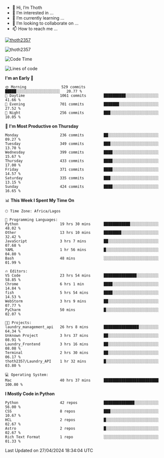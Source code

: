 <!---
thoth2357/thoth2357 is a ✨ special ✨ repository because its `README.md` (this file) appears on your GitHub profile.
You can click the Preview link to take a look at your changes.
--->

- 👋 Hi, I’m Thoth
- 👀 I’m interested in ...
- 🌱 I’m currently learning ...
- 💞️ I’m looking to collaborate on ...
- 📫 How to reach me ...


<p align="left"> <a href="https://github.com/ryo-ma/github-profile-trophy"><img src="https://github-profile-trophy.vercel.app/?username=thoth2357&theme=gruvbox&no-bg=true&no-frame=false&title=MultiLanguage,Commits,Repositories,Stars,Followers,PullRequest,Reviews,Issues" alt="thoth2357" /></a> </p>

<p align="left"> <img src="https://komarev.com/ghpvc/?username=thoth2357&label=Profile%20views&color=0e75b6&style=flat" alt="thoth2357" /> </p>

<!--START_SECTION:waka-->
![Code Time](http://img.shields.io/badge/Code%20Time-2%2C899%20hrs%2030%20mins-blue)

![Lines of code](https://img.shields.io/badge/From%20Hello%20World%20I%27ve%20Written-31.1%20million%20lines%20of%20code-blue)

**I'm an Early 🐤** 

```text
🌞 Morning                529 commits         █████░░░░░░░░░░░░░░░░░░░░   20.77 % 
🌆 Daytime                1061 commits        ██████████░░░░░░░░░░░░░░░   41.66 % 
🌃 Evening                701 commits         ███████░░░░░░░░░░░░░░░░░░   27.52 % 
🌙 Night                  256 commits         ███░░░░░░░░░░░░░░░░░░░░░░   10.05 % 
```
📅 **I'm Most Productive on Thursday** 

```text
Monday                   236 commits         ██░░░░░░░░░░░░░░░░░░░░░░░   09.27 % 
Tuesday                  349 commits         ███░░░░░░░░░░░░░░░░░░░░░░   13.70 % 
Wednesday                399 commits         ████░░░░░░░░░░░░░░░░░░░░░   15.67 % 
Thursday                 433 commits         ████░░░░░░░░░░░░░░░░░░░░░   17.00 % 
Friday                   371 commits         ████░░░░░░░░░░░░░░░░░░░░░   14.57 % 
Saturday                 335 commits         ███░░░░░░░░░░░░░░░░░░░░░░   13.15 % 
Sunday                   424 commits         ████░░░░░░░░░░░░░░░░░░░░░   16.65 % 
```


📊 **This Week I Spent My Time On** 

```text
🕑︎ Time Zone: Africa/Lagos

💬 Programming Languages: 
Python                   19 hrs 30 mins      ████████████░░░░░░░░░░░░░   48.02 % 
Other                    13 hrs 10 mins      ████████░░░░░░░░░░░░░░░░░   32.42 % 
JavaScript               3 hrs 7 mins        ██░░░░░░░░░░░░░░░░░░░░░░░   07.68 % 
YAML                     1 hr 56 mins        █░░░░░░░░░░░░░░░░░░░░░░░░   04.80 % 
Bash                     48 mins             ░░░░░░░░░░░░░░░░░░░░░░░░░   01.99 % 

🔥 Editors: 
VS Code                  23 hrs 54 mins      ███████████████░░░░░░░░░░   58.85 % 
Chrome                   6 hrs 1 min         ████░░░░░░░░░░░░░░░░░░░░░   14.84 % 
fish                     5 hrs 54 mins       ████░░░░░░░░░░░░░░░░░░░░░   14.53 % 
WebStorm                 3 hrs 9 mins        ██░░░░░░░░░░░░░░░░░░░░░░░   07.77 % 
PyCharm                  50 mins             █░░░░░░░░░░░░░░░░░░░░░░░░   02.07 % 

🐱‍💻 Projects: 
laundry_management_api   26 hrs 8 mins       ████████████████░░░░░░░░░   64.34 % 
Unknown Project          3 hrs 37 mins       ██░░░░░░░░░░░░░░░░░░░░░░░   08.91 % 
Laundry_Frontend         3 hrs 16 mins       ██░░░░░░░░░░░░░░░░░░░░░░░   08.08 % 
Terminal                 2 hrs 30 mins       ██░░░░░░░░░░░░░░░░░░░░░░░   06.17 % 
thoth2357/Laundry_API    1 hr 32 mins        █░░░░░░░░░░░░░░░░░░░░░░░░   03.80 % 

💻 Operating System: 
Mac                      40 hrs 37 mins      █████████████████████████   100.00 % 
```

**I Mostly Code in Python** 

```text
Python                   42 repos            ██████████████░░░░░░░░░░░   56.00 % 
CSS                      8 repos             ███░░░░░░░░░░░░░░░░░░░░░░   10.67 % 
HCL                      2 repos             █░░░░░░░░░░░░░░░░░░░░░░░░   02.67 % 
Astro                    2 repos             █░░░░░░░░░░░░░░░░░░░░░░░░   02.67 % 
Rich Text Format         1 repo              ░░░░░░░░░░░░░░░░░░░░░░░░░   01.33 % 
```




 Last Updated on 27/04/2024 18:34:04 UTC
<!--END_SECTION:waka-->
<!--![](http://github-profile-summary-cards.vercel.app/api/cards/profile-details?username=thoth2357&theme=2077)

![](http://github-profile-summary-cards.vercel.app/api/cards/stats?username=thoth2357&theme=2077)![](http://github-profile-summary-cards.vercel.app/api/cards/productive-time?username=thoth2357&theme=2077&utcOffset=8) -->
